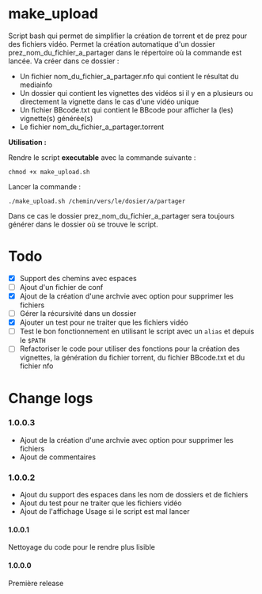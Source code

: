 # make_upload
Script bash qui permet de simplifier la création de torrent et de prez pour des fichiers vidéo.
Permet la création automatique d'un dossier prez_nom_du_fichier_a_partager dans le répertoire où la commande est lancée.
Va créer dans ce dossier :
- Un fichier nom_du_fichier_a_partager.nfo qui contient le résultat du mediainfo
- Un dossier qui contient les vignettes des vidéos si il y en a plusieurs ou directement la vignette dans le cas d'une vidéo unique
- Un fichier BBcode.txt qui contient le BBcode pour afficher la (les) vignette(s) générée(s)
- Le fichier nom_du_fichier_a_partager.torrent

**Utilisation :**

Rendre le script **executable** avec la commande suivante :

``chmod +x make_upload.sh``

Lancer la commande :

``./make_upload.sh /chemin/vers/le/dosier/a/partager``

Dans ce cas le dossier prez_nom_du_fichier_a_partager sera toujours générer dans le dossier où se trouve le script.

# Todo
- [x] Support des chemins avec espaces
- [ ] Ajout d'un fichier de conf
- [x] Ajout de la création d'une archvie avec option pour supprimer les fichiers
- [ ] Gérer la récursivité dans un dossier
- [x] Ajouter un test pour ne traiter que les fichiers vidéo
- [ ] Test le bon fonctionnement en utilisant le script avec un ``alias`` et depuis le ``$PATH``
- [ ] Refactoriser le code pour utiliser des fonctions pour la création des vignettes, la génération du fichier torrent, du fichier BBcode.txt et du fichier nfo

# Change logs
### 1.0.0.3
- Ajout de la création d'une archvie avec option pour supprimer les fichiers
- Ajout de commentaires

### 1.0.0.2
- Ajout du support des espaces dans les nom de dossiers et de fichiers
- Ajout du test pour ne traiter que les fichiers vidéo
- Ajout de l'affichage Usage si le script est mal lancer

#### 1.0.0.1
Nettoyage du code pour le rendre plus lisible

#### 1.0.0.0
Première release
